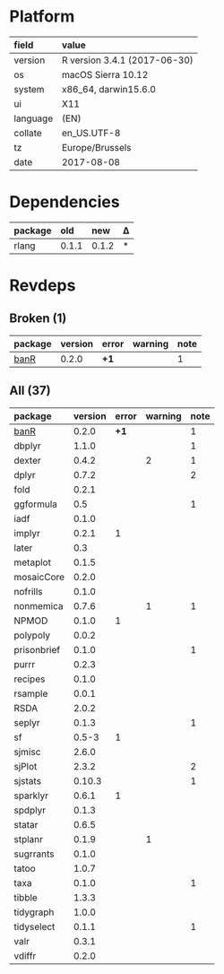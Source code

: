 # Platform

|field    |value                        |
|:--------|:----------------------------|
|version  |R version 3.4.1 (2017-06-30) |
|os       |macOS Sierra 10.12           |
|system   |x86_64, darwin15.6.0         |
|ui       |X11                          |
|language |(EN)                         |
|collate  |en_US.UTF-8                  |
|tz       |Europe/Brussels              |
|date     |2017-08-08                   |

# Dependencies

|package |old   |new   |Δ  |
|:-------|:-----|:-----|:--|
|rlang   |0.1.1 |0.1.2 |*  |

# Revdeps

## Broken (1)

|package                  |version |error  |warning |note |
|:------------------------|:-------|:------|:-------|:----|
|[banR](problems.md#banR) |0.2.0   |__+1__ |        |1    |

## All (37)

|package                  |version |error  |warning |note |
|:------------------------|:-------|:------|:-------|:----|
|[banR](problems.md#banR) |0.2.0   |__+1__ |        |1    |
|dbplyr                   |1.1.0   |       |        |1    |
|dexter                   |0.4.2   |       |2       |1    |
|dplyr                    |0.7.2   |       |        |2    |
|fold                     |0.2.1   |       |        |     |
|ggformula                |0.5     |       |        |1    |
|iadf                     |0.1.0   |       |        |     |
|implyr                   |0.2.1   |1      |        |     |
|later                    |0.3     |       |        |     |
|metaplot                 |0.1.5   |       |        |     |
|mosaicCore               |0.2.0   |       |        |     |
|nofrills                 |0.1.0   |       |        |     |
|nonmemica                |0.7.6   |       |1       |1    |
|NPMOD                    |0.1.0   |1      |        |     |
|polypoly                 |0.0.2   |       |        |     |
|prisonbrief              |0.1.0   |       |        |1    |
|purrr                    |0.2.3   |       |        |     |
|recipes                  |0.1.0   |       |        |     |
|rsample                  |0.0.1   |       |        |     |
|RSDA                     |2.0.2   |       |        |     |
|seplyr                   |0.1.3   |       |        |1    |
|sf                       |0.5-3   |1      |        |     |
|sjmisc                   |2.6.0   |       |        |     |
|sjPlot                   |2.3.2   |       |        |2    |
|sjstats                  |0.10.3  |       |        |1    |
|sparklyr                 |0.6.1   |1      |        |     |
|spdplyr                  |0.1.3   |       |        |     |
|statar                   |0.6.5   |       |        |     |
|stplanr                  |0.1.9   |       |1       |     |
|sugrrants                |0.1.0   |       |        |     |
|tatoo                    |1.0.7   |       |        |     |
|taxa                     |0.1.0   |       |        |1    |
|tibble                   |1.3.3   |       |        |     |
|tidygraph                |1.0.0   |       |        |     |
|tidyselect               |0.1.1   |       |        |1    |
|valr                     |0.3.1   |       |        |     |
|vdiffr                   |0.2.0   |       |        |     |

